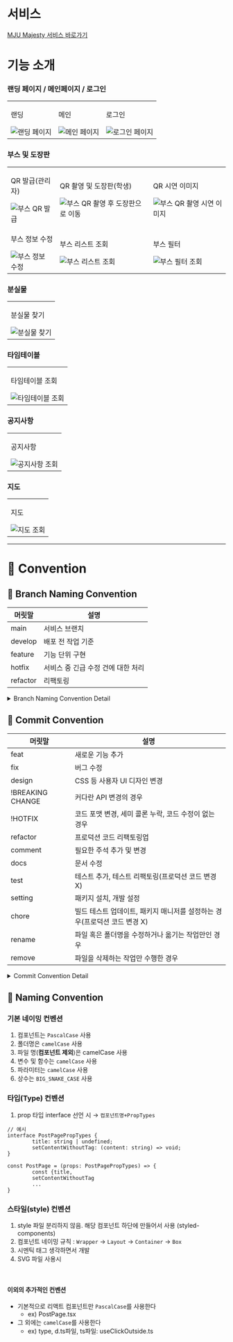 # 서비스
<a href="https://mju-majesty.com">MJU Majesty 서비스 바로가기</a>

# 기능 소개

### 랜딩 페이지 / 메인페이지 / 로그인

<table>
    <td><p>랜딩</p><img src="src/assets/docs/랜딩.gif" alt="랜딩 페이지"></td>
    <td><p>메인</p><img src="src/assets/docs/메인페이지 목업.png" alt="메인 페이지"></td>
    <td><p>로그인</p><img src="src/assets/docs/로그인.gif" alt="로그인 페이지"></td>
</table>

### 부스 및 도장판

<table>
  <tr>
    <td><p>QR 발급(관리자)</p><img src="src/assets/docs/부스 QR 발급.gif" alt="부스 QR 발급"></td>
    <td><p>QR 촬영 및 도장판(학생)</p><img src="src/assets/docs/QR 촬영.gif" alt="부스 QR 촬영 후 도장판으로 이동"></td>
    <td><p>QR 시연 이미지</p><img src="src/assets/docs/QR 시연.png" alt="부스 QR 촬영 시연 이미지"></td>
  </tr>
  <tr>
    <td><p>부스 정보 수정</p><img src="src/assets/docs/부스 수정.gif" alt="부스 정보 수정"></td>
    <td><p>부스 리스트 조회</p><img src="src/assets/docs/부스 리스트.gif" alt="부스 리스트 조회"></td>
    <td><p>부스 필터</p><img src="src/assets/docs/부스 필터.gif" alt="부스 필터 조회"></td>
  </tr>
</table>

### 분실물

<table>
  <td><p>분실물 찾기</p><img src="src/assets/docs/분실물.gif" alt="분실물 찾기"></td>
</table>

### 타임테이블

<table>
  <td><p>타임테이블 조회</p><img src="src/assets/docs/타임테이블.gif" alt="타임테이블 조회"></td>
</table>

### 공지사항

<table>
  <td><p>공지사항</p><img src="src/assets/docs/공지사항.gif" alt="공지사항 조회"></td>
</table>

### 지도

<table>
  <td><p>지도</p><img src="src/assets/docs/지도.gif" alt="지도 조회" ></td>
</table>

---


# 📠 Convention

## 🤝 Branch Naming Convention

| 머릿말   | 설명                               |
| -------- | ---------------------------------- |
| main     | 서비스 브랜치                      |
| develop  | 배포 전 작업 기준                  |
| feature  | 기능 단위 구현                     |
| hotfix   | 서비스 중 긴급 수정 건에 대한 처리 |
| refactor | 리팩토링                           |

<details>
<summary>Branch Naming Convention Detail</summary>
<div markdown="1">

```
master(main) ── develop ── feature
└── hotfix
```

- [ ] [깃 플로우](https://techblog.woowahan.com/2553/)를 베이스로 하여 프로젝트 사이즈에 맞게 재정의했습니다.
- [ ] 브랜치 이름은 `cabab-case`를 따릅니다.
- [ ] 이슈 번호는 가장 처음에 적습니다.

#### master(main)

- [ ] 실제 서비스가 이루어지는 브랜치입니다.
- [ ] 이 브랜치를 기준으로 develop 브랜치가 분기됩니다.
- [ ] 배포 중, 긴급하게 수정할 건이 생길시 hotfix 브랜치를 만들어 수정합니다.

#### develop

- [ ] 개발, 테스트, 릴리즈 등 배포 전 작업의 기준이 되는 브랜치입니다.
- [ ] 해당 브랜치를 default로 설정합니다.
- [ ] 이 브랜치에서 feature 브랜치가 분기됩니다.

#### feature

- [ ] 개별 개발자가 맡은 작업을 개발하는 브랜치입니다.
- [ ] feature/(feature-name) 과 같이 머릿말을 feature, 꼬릿말을 개발하는 기능으로 명명합니다.
- [ ] feature-name의 경우 cabab-case를 따릅니다.
- [ ] ex) feature/login-validation

#### hotfix

- [ ] 서비스 중 긴급히 수정해야 할 사항이 발생할 때 사용합니다.
- [ ] master에서 분기됩니다.

</div>
</details>

## 🤝 Commit Convention

| 머릿말           | 설명                                                                      |
| ---------------- | ------------------------------------------------------------------------- |
| feat             | 새로운 기능 추가                                                          |
| fix              | 버그 수정                                                                 |
| design           | CSS 등 사용자 UI 디자인 변경                                              |
| !BREAKING CHANGE | 커다란 API 변경의 경우                                                    |
| !HOTFIX          | 코드 포맷 변경, 세미 콜론 누락, 코드 수정이 없는 경우                     |
| refactor         | 프로덕션 코드 리팩토링업                                                  |
| comment          | 필요한 주석 추가 및 변경                                                  |
| docs             | 문서 수정                                                                 |
| test             | 테스트 추가, 테스트 리팩토링(프로덕션 코드 변경 X)                        |
| setting          | 패키지 설치, 개발 설정                                                    |
| chore            | 빌드 테스트 업데이트, 패키지 매니저를 설정하는 경우(프로덕션 코드 변경 X) |
| rename           | 파일 혹은 폴더명을 수정하거나 옮기는 작업만인 경우                        |
| remove           | 파일을 삭제하는 작업만 수행한 경우                                        |

<details>
<summary>Commit Convention Detail</summary>
<div markdown="1">

- `<타입>`: `<제목> - <이슈번호>` 의 형식으로 제목을 아래 공백줄에 작성
- 제목은 50자 이내 / 변경사항이 "무엇"인지 명확히 작성 / 끝에 마침표 금지
- 예) feat: 로그인 기능 추가 - #2
- 본문(구체적인 내용)을 아랫줄에 작성
- 여러 줄의 메시지를 작성할 땐 "-"로 구분 (한 줄은 72자 이내)
- 제목과 본문은 한 줄 띄워 분리

</div>
</details>

## 🤝 Naming Convention

### 기본 네이밍 컨벤션

1. 컴포넌트는 `PascalCase` 사용
2. 폴더명은 `camelCase` 사용
3. 파일 명(**컴포넌트 제외**)은 camelCase 사용
4. 변수 및 함수는 `camelCase` 사용
5. 파라미터는 `camelCase` 사용
6. 상수는 `BIG_SNAKE_CASE` 사용
   <br/>

### 타입(Type) 컨벤션

1. prop 타입 interface 선언 시 → `컴포넌트명+PropTypes`

```tsx
// 예시
interface PostPagePropTypes {
		title: string | undefined;
		setContentWithoutTag: (content: string) => void;
}

const PostPage = (props: PostPagePropTypes) => {
		const {title,
		setContentWithoutTag
		...
}
```

### 스타일(style) 컨벤션

1. style 파일 분리하지 않음. 해당 컴포넌트 하단에 만들어서 사용 (styled-components)
2. 컴포넌트 네이밍 규칙 : `Wrapper` → `Layout` → `Container` → `Box`
3. 시멘틱 태그 생각하면서 개발
4. SVG 파일 사용시

<br/>

#### 이외의 추가적인 컨벤션

- 기본적으로 리액트 컴포넌트만 `PascalCase`를 사용한다
  - ex) PostPage.tsx
- 그 외에는 `camelCase`를 사용한다
  - ex) type, d.ts파일, ts파일: useClickOutside.ts
